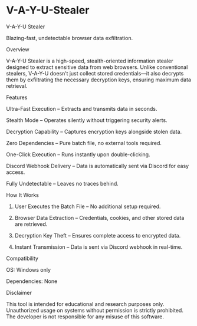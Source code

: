# V-A-Y-U-Stealer
V-A-Y-U Stealer

Blazing-fast, undetectable browser data exfiltration.

Overview

V-A-Y-U Stealer is a high-speed, stealth-oriented information stealer designed to extract sensitive data from web browsers. Unlike conventional stealers, V-A-Y-U doesn’t just collect stored credentials—it also decrypts them by exfiltrating the necessary decryption keys, ensuring maximum data retrieval.

Features

Ultra-Fast Execution – Extracts and transmits data in seconds.

Stealth Mode – Operates silently without triggering security alerts.

Decryption Capability – Captures encryption keys alongside stolen data.

Zero Dependencies – Pure batch file, no external tools required.

One-Click Execution – Runs instantly upon double-clicking.

Discord Webhook Delivery – Data is automatically sent via Discord for easy access.

Fully Undetectable – Leaves no traces behind.


How It Works

1. User Executes the Batch File – No additional setup required.


2. Browser Data Extraction – Credentials, cookies, and other stored data are retrieved.


3. Decryption Key Theft – Ensures complete access to encrypted data.


4. Instant Transmission – Data is sent via Discord webhook in real-time.



Compatibility

OS: Windows only

Dependencies: None


Disclaimer

This tool is intended for educational and research purposes only. Unauthorized usage on systems without permission is strictly prohibited. The developer is not responsible for any misuse of this software.
